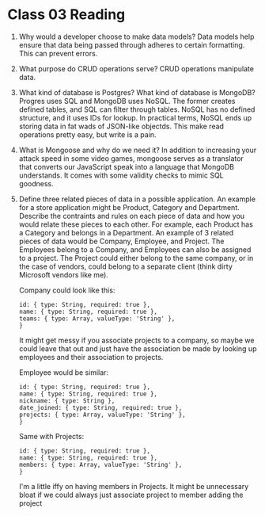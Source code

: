 # Class 03 Reading

1. Why would a developer choose to make data models?
   Data models help ensure that data being passed through adheres to certain formatting. This can prevent errors.

2. What purpose do CRUD operations serve?
   CRUD operations manipulate data.

3. What kind of database is Postgres? What kind of database is MongoDB?
   Progres uses SQL and MongoDB uses NoSQL. The former creates defined tables, and SQL can filter through tables. NoSQL has no defined structure, and it uses IDs for lookup. In practical terms, NoSQL ends up storing data in fat wads of JSON-like objectds. This make read operations pretty easy, but write is a pain.

4. What is Mongoose and why do we need it?
   In addition to increasing your attack speed in some video games, mongoose serves as a translator that converts our JavaScript speak into a language that MongoDB understands. It comes with some validity checks to mimic SQL goodness.

5. Define three related pieces of data in a possible application. An example for a store application might be Product, Category and Department. Describe the contraints and rules on each piece of data and how you would relate these pieces to each other. For example, each Product has a Category and belongs in a Department.
   An example of 3 related pieces of data would be Company, Employee, and Project. The Employees belong to a Company, and Employees can also be assigned to a project. The Project could either belong to the same company, or in the case of vendors, could belong to a separate client (think dirty Microsoft vendors like me).

   Company could look like this:

   ```
   id: { type: String, required: true },
   name: { type: String, required: true },
   teams: { type: Array, valueType: 'String' },
   }
   ```

   It might get messy if you associate projects to a company, so maybe we could leave that out and just have the association be made by looking up employees and their association to projects.

   Employee would be similar:

   ```
   id: { type: String, required: true },
   name: { type: String, required: true },
   nickname: { type: String },
   date_joined: { type: String, required: true },
   projects: { type: Array, valueType: 'String' },
   }
   ```

   Same with Projects:

   ```
   id: { type: String, required: true },
   name: { type: String, required: true },
   members: { type: Array, valueType: 'String' },
   }
   ```

   I'm a little iffy on having members in Projects. It might be unnecessary bloat if we could always just associate project to member adding the project
